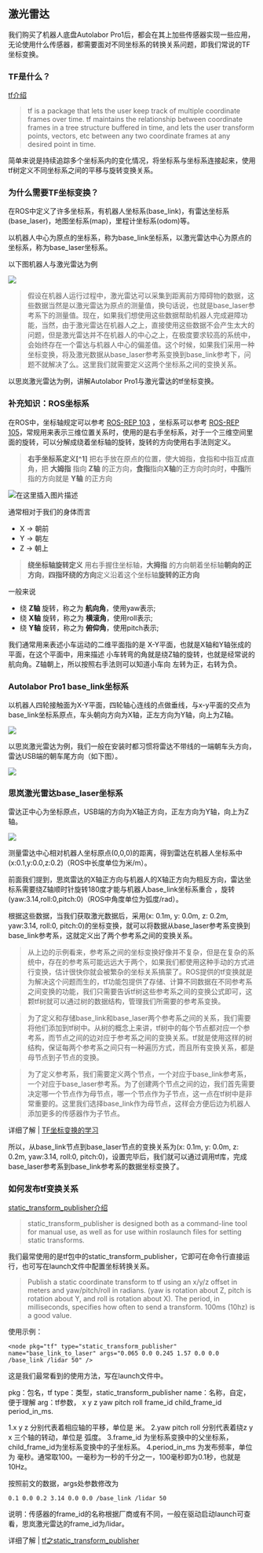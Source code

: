 ## 激光雷达

我们购买了机器人底盘Autolabor Pro1后，都会在其上加些传感器实现一些应用，无论使用什么传感器，都需要面对不同坐标系的转换关系问题，即我们常说的TF坐标变换。

### TF是什么？

[tf介绍](http://wiki.ros.org/tf)

>tf is a package that lets the user keep track of multiple coordinate frames over time. tf maintains the relationship between coordinate frames in a tree structure buffered in time, and lets the user transform points, vectors, etc between any two coordinate frames at any desired point in time.

简单来说是持续追踪多个坐标系内的变化情况，将坐标系与坐标系连接起来，使用tf树定义不同坐标系之间的平移与旋转变换关系。

### 为什么需要TF坐标变换？

在ROS中定义了许多坐标系，有机器人坐标系(base_link)，有雷达坐标系(base_laser)，地图坐标系(map)，里程计坐标系(odom)等。

以机器人中心为原点的坐标系，称为base_link坐标系，以激光雷达中心为原点的坐标系，称为base_laser坐标系。

以下图机器人与激光雷达为例

![](imgs/11.png)

>假设在机器人运行过程中，激光雷达可以采集到距离前方障碍物的数据，这些数据当然是以激光雷达为原点的测量值，换句话说，也就是base_laser参考系下的测量值。现在，如果我们想使用这些数据帮助机器人完成避障功能，当然，由于激光雷达在机器人之上，直接使用这些数据不会产生太大的问题，但是激光雷达并不在机器人的中心之上，在极度要求较高的系统中，会始终存在一个雷达与机器人中心的偏差值。这个时候，如果我们采用一种坐标变换，将及激光数据从base_laser参考系变换到base_link参考下，问题不就解决了么。这里我们就需要定义这两个坐标系之间的变换关系。

以思岚激光雷达为例，讲解Autolabor Pro1与激光雷达的tf坐标变换。

###  补充知识：ROS坐标系

在ROS中，坐标轴规定可以参考 [ROS-REP 103](http://www.ros.org/reps/rep-0103.html) ，坐标系可以参考 [ROS-REP 105](http://www.ros.org/reps/rep-0105.html)，常规用来表示三维位置关系时，使用的是右手坐标系，对于一个三维空间里面的旋转，可以分解成绕着坐标轴的旋转，旋转的方向使用右手法则定义。

> **右手坐标系定义[^1]**
> 把右手放在原点的位置，使大姆指，食指和中指互成直角，把 **大姆指** 指向 **Z轴** 的正方向，**食指**指向**X轴**的正方向时向时，**中指**所指的方向就是 **Y轴** 的正方向

![在这里插入图片描述](imgs/12.png)

通常相对于我们的身体而言

-   X -\> 朝前
-   Y -\> 朝左
-   Z -\> 朝上

> **绕坐标轴旋转定义**
> 用右手握住坐标轴，**大拇指** 的方向朝着坐标轴**朝向的正方向**，**四指环绕的方向**定义沿着这个坐标轴**旋转的正方向**

一般来说

-   绕 **Z轴** 旋转，称之为 **航向角**，使用yaw表示;
-   绕 **X轴** 旋转，称之为 **横滚角**，使用roll表示;
-   绕 **Y轴** 旋转，称之为 **俯仰角**，使用pitch表示;

我们通常用来表述小车运动的二维平面指的是 X-Y平面，也就是X轴和Y轴张成的平面，在这个平面中，用来描述 小车转弯的角就是绕Z轴的旋转，也就是经常说的航向角。Z轴朝上，所以按照右手法则可以知道小车向 左转为正，右转为负。


### Autolabor Pro1 base_link坐标系

以机器人四轮接触面为X-Y平面，四轮轴心连线的点做垂线，与x-y平面的交点为base_link坐标系原点，车头朝向方向为X轴，正左方向为Y轴，向上为Z轴。

![](imgs/8.jpg)


以思岚激光雷达为例，我们一般在安装时都习惯将雷达不带线的一端朝车头方向，雷达USB端的朝车尾方向（如下图）。

![](imgs/10.jpg)

### 思岚激光雷达base_laser坐标系

雷达正中心为坐标原点，USB端的方向为X轴正方向，正左方向为Y轴，向上为Z轴。


![](imgs/9.jpg)

测量雷达中心相对机器人坐标原点(0,0,0)的距离，得到雷达在机器人坐标系中(x:0.1,y:0.0,z:0.2)（ROS中长度单位为米/m）。

前面我们提到，思岚雷达的X轴正方向与机器人的X轴正方向为相反方向，雷达坐标系需要绕Z轴顺时针旋转180度才能与机器人base_link坐标系重合 ，旋转(yaw:3.14,roll:0,pitch:0)（ROS中角度单位为弧度/rad）。

根据这些数据，当我们获取激光数据后，采用(x: 0.1m, y: 0.0m, z: 0.2m, yaw:3.14, roll:0, pitch:0)的坐标变换，就可以将数据从base_laser参考系变换到base_link参考系，这就定义出了两个参考系之间的变换关系。

>从上边的示例看来，参考系之间的坐标变换好像并不复杂，但是在复杂的系统中，存在的参考系可能远远大于两个，如果我们都使用这种手动的方式进行变换，估计很快你就会被繁杂的坐标关系搞蒙了。ROS提供的tf变换就是为解决这个问题而生的，tf功能包提供了存储、计算不同数据在不同参考系之间变换的功能，我们只需要告诉tf树这些参考系之间的变换公式即可，这颗tf树就可以通过树的数据结构，管理我们所需要的参考系变换。

>为了定义和存储base_link和base_laser两个参考系之间的关系，我们需要将他们添加到tf树中。从树的概念上来讲，tf树中的每个节点都对应一个参考系，而节点之间的边对应于参考系之间的变换关系。tf就是使用这样的树结构，保证每两个参考系之间只有一种遍历方式，而且所有变换关系，都是母节点到子节点的变换。

>为了定义参考系，我们需要定义两个节点，一个对应于base_link参考系，一个对应于base_laser参考系。为了创建两个节点之间的边，我们首先需要决定哪一个节点作为母节点，哪一个节点作为子节点，这一点在tf树中是非常重要的。这里我们选择base_link作为母节点，这样会方便后边为机器人添加更多的传感器作为子节点。

详细了解 | [TF坐标变换的学习](https://blog.csdn.net/zhu751191958/article/details/79005557)

所以，从base_link节点到base_laser节点的变换关系为(x: 0.1m, y: 0.0m, z: 0.2m, yaw:3.14, roll:0, pitch:0)，设置完毕后，我们就可以通过调用tf库，完成base_laser参考系到base_link参考系的数据坐标变换了。


###  如何发布tf变换关系

[static_transform_publisher介绍](http://wiki.ros.org/tf#static_transform_publisher)

>static_transform_publisher is designed both as a command-line tool for manual use, as well as for use within roslaunch files for setting static transforms.

我们最常使用的是tf包中的static_transform_publisher，它即可在命令行直接运行，也可写在launch文件中配置坐标转换关系。


>Publish a static coordinate transform to tf using an x/y/z offset in meters and yaw/pitch/roll in radians. (yaw is rotation about Z, pitch is rotation about Y, and roll is rotation about X). The period, in milliseconds, specifies how often to send a transform. 100ms (10hz) is a good value.

使用示例：

```
<node pkg="tf" type="static_transform_publisher" name="base_link_to_laser" args="0.065 0.0 0.245 1.57 0.0 0.0 /base_link /lidar 50" />
```

这是我们最常看到的使用方法，写在launch文件中。

pkg：包名，tf
type：类型，static_transform_publisher
name：名称，自定，便于理解
arg：tf参数， x y z yaw pitch roll frame_id child_frame_id period_in_ms.

1.x y z 分别代表着相应轴的平移，单位是 米。
2.yaw pitch roll 分别代表着绕z y x 三个轴的转动，单位是 弧度。
3.frame_id 为坐标系变换中的父坐标系， child_frame_id为坐标系变换中的子坐标系。
4.period_in_ms 为发布频率，单位为 毫秒。通常取100。一毫秒为一秒的千分之一，100毫秒即为0.1秒，也就是10Hz。


按照前文的数据，args处参数修改为

```
0.1 0.0 0.2 3.14 0.0 0.0 /base_link /lidar 50
```

说明：传感器的frame_id的名称根据厂商或有不同，一般在驱动启动launch可查看，思岚激光雷达的frame_id为/lidar。

详细了解 | [tf之static_transform_publisher](https://blog.csdn.net/tiancailx/article/details/78910317)
